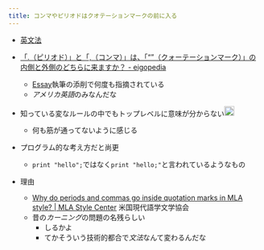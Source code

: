 ```yaml
---
title: コンマやピリオドはクオテーションマークの前に入る
---
```


* [英文法](%E8%8B%B1%E6%96%87%E6%B3%95.md)

* [「.（ピリオド）」と「,（コンマ）」は、「“”（クォーテーションマーク）」の内側と外側のどちらに来ますか？ - eigopedia](https://eigopedia.com/「英語でなんて言う」/「-（ピリオド）」と「（コンマ）」は、「（)
  
  * [Essay](Essay.md)執筆の添削で何度も指摘されている
  * *アメリカ英語*のみなんだな
* 知っている変なルールの中でもトップレベルに意味が分からない<img src='https://scrapbox.io/api/pages/blu3mo-public/blu3mo/icon' alt='blu3mo.icon' height="19.5"/>
  
  * 何も筋が通ってないように感じる
* プログラム的な考え方だと尚更
  
  * `print "hello";`ではなく`print "hello;"`と言われているようなもの
* 理由
  
  * [Why do periods and commas go inside quotation marks in MLA style? | MLA Style Center](https://style.mla.org/punctuation-and-quotation-marks/) 米国現代語学文学協会
  * 昔の*カーニング*の問題の名残らしい
    * しるかよ
    * てかそういう技術的都合で*文法*なんて変わるんだな
